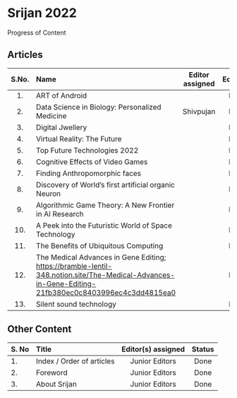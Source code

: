 # Srijan 2022

Progress of Content

## Articles

S.No.   |         Name            | Editor assigned   | Edited | Status/Comments   | Conclusion
:------:|:----------------------- |:-----------------:|:------:|:-----------------:|:------------:
|1. | ART of Android  |  | No | Not Reviewed | No |
|2. | Data Science in Biology: Personalized Medicine | Shivpujan | No  | Not Reviewed | No |
|3. | Digital Jwellery |  | No | No Reviewed | No |
|4. | Virtual Reality: The Future |  | No | Not Reviewed | No |
|5. | Top Future Technologies 2022 |  | No | Not Reviewed | No  |
|6. | Cognitive Effects of Video Games |  | No | Not Reviewed | No |
|7. | Finding Anthropomorphic faces |  | No | Not Reviewed | No |
|8. | Discovery of World’s first artificial organic Neuron |  | No | Not Reviewed | No |
|9. | Algorithmic Game Theory: A New Frontier in AI Research |  | No | Not Reviewed | No |
|10. | A Peek into the Futuristic World of Space Technology |  | No | Not Reviewed | No |
|11. | The Benefits of Ubiquitous Computing |  | No | Not Reviewed | No |
|12. | The Medical Advances in Gene Editing; <https://bramble-lentil-348.notion.site/The-Medical-Advances-in-Gene-Editing-21fb380ec0c8403996ec4c3dd4815ea0> |  | No | Not Reviewed | No |
|13. | Silent sound technology  |  | No | Not Reviewed | No |

## Other Content

S. No | Title |Editor(s) assigned |Status |
------|:------|:-----------------:|:------:
|1. | Index / Order of articles | Junior Editors | Done |
|2. | Foreword | Junior Editors | Done |
|3. | About Srijan | Junior Editors | Done |
